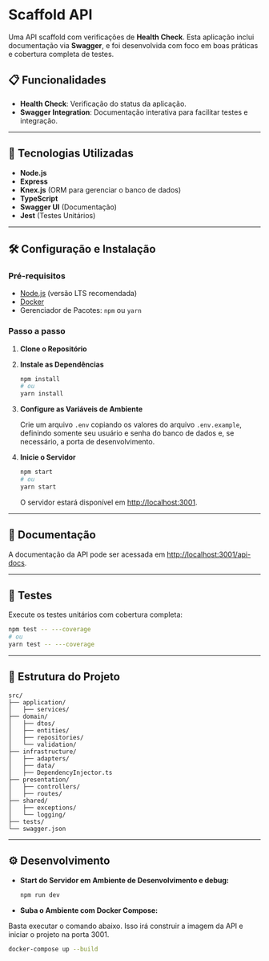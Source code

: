 # Scaffold API

Uma API scaffold com verificações de **Health Check**. Esta aplicação inclui documentação via **Swagger**, e foi desenvolvida com foco em boas práticas e cobertura completa de testes.

## 📋 Funcionalidades

- **Health Check**: Verificação do status da aplicação.
- **Swagger Integration**: Documentação interativa para facilitar testes e integração.
---

## 🚀 Tecnologias Utilizadas

- **Node.js**
- **Express**
- **Knex.js** (ORM para gerenciar o banco de dados)
- **TypeScript**
- **Swagger UI** (Documentação)
- **Jest** (Testes Unitários)

---

## 🛠️ Configuração e Instalação

### Pré-requisitos

- [Node.js](https://nodejs.org/) (versão LTS recomendada)
- [Docker](https://www.docker.com/)
- Gerenciador de Pacotes: `npm` ou `yarn`

### Passo a passo

1. **Clone o Repositório**

2. **Instale as Dependências**

   ```bash
   npm install
   # ou
   yarn install
   ```

3. **Configure as Variáveis de Ambiente**

   Crie um arquivo `.env` copiando os valores do arquivo `.env.example`, definindo somente seu usuário e senha do banco de dados e, se necessário, a porta de desenvolvimento.
4. **Inicie o Servidor**

   ```bash
   npm start
   # ou
   yarn start
   ```

   O servidor estará disponível em [http://localhost:3001](http://localhost:3001).

---

## 📖 Documentação

A documentação da API pode ser acessada em [http://localhost:3001/api-docs](http://localhost:3001/api-docs).

---

## 🧪 Testes

Execute os testes unitários com cobertura completa:

```bash
npm test -- ---coverage
# ou
yarn test -- ---coverage
```

---

## 📂 Estrutura do Projeto

```
src/
├── application/
│   ├── services/
├── domain/
│   ├── dtos/
│   ├── entities/
│   ├── repositories/
│   └── validation/
├── infrastructure/
│   ├── adapters/
│   ├── data/
│   ├── DependencyInjector.ts
├── presentation/
│   ├── controllers/
│   ├── routes/
├── shared/
│   ├── exceptions/
│   └── logging/
├── tests/
└── swagger.json
```

---

## ⚙️ Desenvolvimento

- **Start do Servidor em Ambiente de Desenvolvimento e debug:**

  ```bash
  npm run dev
  ```

- **Suba o Ambiente com Docker Compose:**

Basta executar o comando abaixo. Isso irá construir a imagem da API e iniciar o projeto na porta 3001.
   ```bash
   docker-compose up --build
   ```
